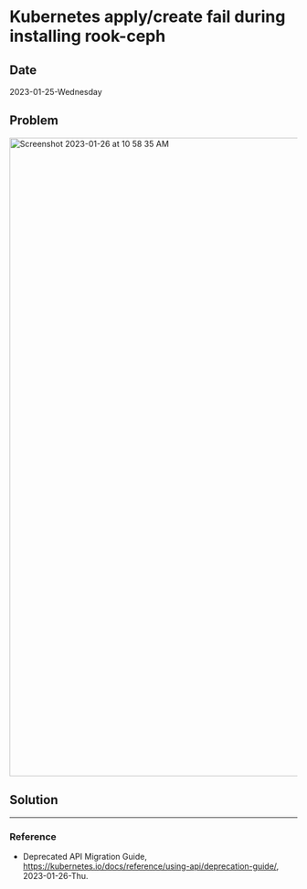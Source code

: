 # Kubernetes apply/create fail during installing rook-ceph

## Date

2023-01-25-Wednesday

## Problem

<img width="1118" alt="Screenshot 2023-01-26 at 10 58 35 AM" src="https://user-images.githubusercontent.com/20737479/214740607-94f43227-3019-45a5-ba27-e92b39e20666.png">

## Solution

---

### Reference
- Deprecated API Migration Guide, https://kubernetes.io/docs/reference/using-api/deprecation-guide/, 2023-01-26-Thu.
